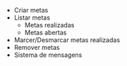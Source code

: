 - Criar metas
- Listar metas
    - Metas realizadas
    - Metas abertas
- Marcer/Desmarcar metas realizadas
- Remover metas
- Sistema de mensagens
